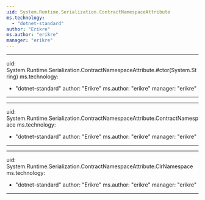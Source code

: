 ```yaml
---
uid: System.Runtime.Serialization.ContractNamespaceAttribute
ms.technology: 
  - "dotnet-standard"
author: "Erikre"
ms.author: "erikre"
manager: "erikre"
---
```


---
uid: System.Runtime.Serialization.ContractNamespaceAttribute.#ctor(System.String)
ms.technology: 
  - "dotnet-standard"
author: "Erikre"
ms.author: "erikre"
manager: "erikre"
---

---
uid: System.Runtime.Serialization.ContractNamespaceAttribute.ContractNamespace
ms.technology: 
  - "dotnet-standard"
author: "Erikre"
ms.author: "erikre"
manager: "erikre"
---

---
uid: System.Runtime.Serialization.ContractNamespaceAttribute.ClrNamespace
ms.technology: 
  - "dotnet-standard"
author: "Erikre"
ms.author: "erikre"
manager: "erikre"
---
